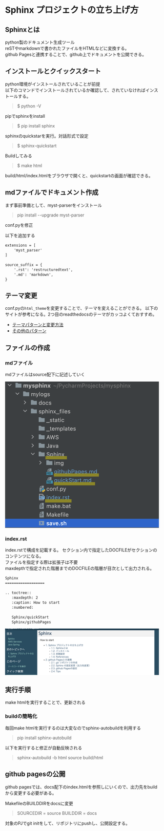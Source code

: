 # Sphinx プロジェクトの立ち上げ方
## Sphinxとは
python製のドキュメント生成ツール  
reSTやmarkdownで書かれたファイルをHTMLなどに変換する。  
github Pagesと連携することで、github上でドキュメントを公開できる。
  
## インストールとクイックスタート
python環境がインストールされていることが前提  
以下のコマンドでインストールされているか確認して、されていなければインストールする。
> $ python -V

pipでsphinxをinstall 
> $ pip install sphinx

sphinxのquickstarを実行。対話形式で設定
> $ sphinx-quickstart

Buildしてみる
> $ make html

build/html/index.htmlをブラウザで開くと、quickstartの画面が確認できる。




## mdファイルでドキュメント作成
まず事前準備として、myst-parserをインストール
> pip install --upgrade myst-parser

conf.pyを修正

以下を追加する
```
extensions = [
    'myst_parser'
]

source_suffix = {
    '.rst': 'restructuredtext',
    '.md': 'markdown',
}
```

## テーマ変更
conf.pyの`html_theme`を変更することで、テーマを変えることができる。
以下のサイトが参考になる。2つ目のreadthedocsのテーマがカッコよくておすすめ。

- [テーマパターンと変更方法](https://sphinx-users.jp/cookbook/changetheme/index.html)
- [その他のパターン](https://planset-study-sphinx.readthedocs.io/ja/latest/06.html)



## ファイルの作成
### mdファイル
mdファイルはsource配下に記述していく

![ディレクトリの様子](img/sphinx_dir.png)

### index.rst
index.rstで構成を記載する。
セクション内で指定したDOCFILEがセクションのコンテンツになる。  
ファイルを指定する際は拡張子は不要  
maxdepthで指定された階層までのDOCFILEの階層が目次として出力される。

```
Sphinx
==================

.. toctree::
   :maxdepth: 2
   :caption: How to start
   :numbered:

   Sphinx/quickStart
   Sphinx/githubPages
```

![インデックスの様子](img/sphinx_index.png)




## 実行手順
make htmlを実行することで、更新される

### buildの簡略化
毎回make htmlを実行するのは大変なのでsphinx-autobuildを利用する

> pip install sphinx-autobuild     

以下を実行すると修正が自動反映される
> sphinx-autobuild -b html source build/html

## github pagesの公開
github pagesでは、docs配下のindex.htmlを参照しにいくので、出力先をbuildから変更する必要がある。

MakefileのBUILDDIRをdocsに変更
> SOURCEDIR     = source
> BUILDDIR      = docs

対象のPJでgit initをして、リポジトリにpushし、公開設定する。


